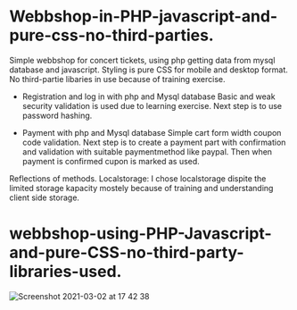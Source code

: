 # Webbshop-in-PHP-javascript-and-pure-css-no-third-parties.



Simple webbshop for concert tickets, using php getting data from mysql database and javascript. 
    Styling is pure CSS for mobile and desktop format. 
    No third-partie libaries in use because of training exercise.

- Registration and log in with php and Mysql database
    Basic and weak security validation is used due to learning exercise.
    Next step is to use password hashing.

- Payment with php and Mysql database
    Simple cart form width coupon code validation.
    Next step is to create a payment part with confirmation and validation with suitable paymentmethod like paypal.
    Then when payment is confirmed cupon is marked as used. 

Reflections of methods.
Localstorage: I chose localstorage dispite the limited storage kapacity mostely because of training and understanding client side storage.








# webbshop-using-PHP-Javascript-and-pure-CSS-no-third-party-libraries-used.
![Screenshot 2021-03-02 at 17 42 38](https://user-images.githubusercontent.com/45667980/109682458-ba805380-7b7e-11eb-9dfc-c716d14ccab6.png)
